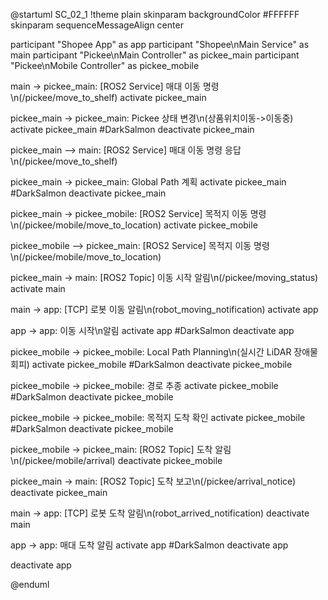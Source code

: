 @startuml SC_02_1
!theme plain
skinparam backgroundColor #FFFFFF
skinparam sequenceMessageAlign center

participant "Shopee App" as app
participant "Shopee\nMain Service" as main
participant "Pickee\nMain Controller" as pickee_main
participant "Pickee\nMobile Controller" as pickee_mobile

main -> pickee_main: [ROS2 Service] 매대 이동 명령\n(/pickee/move_to_shelf)
activate pickee_main

pickee_main -> pickee_main: Pickee 상태 변경\n(상품위치이동->이동중)
activate pickee_main #DarkSalmon
deactivate pickee_main

pickee_main --> main: [ROS2 Service] 매대 이동 명령 응답\n(/pickee/move_to_shelf)

pickee_main -> pickee_main: Global Path 계획
activate pickee_main #DarkSalmon
deactivate pickee_main

pickee_main -> pickee_mobile: [ROS2 Service] 목적지 이동 명령\n(/pickee/mobile/move_to_location)
activate pickee_mobile

pickee_mobile --> pickee_main: [ROS2 Service] 목적지 이동 명령\n(/pickee/mobile/move_to_location)

pickee_main -> main: [ROS2 Topic] 이동 시작 알림\n(/pickee/moving_status)
activate main

main -> app: [TCP] 로봇 이동 알림\n(robot_moving_notification)
activate app

app -> app: 이동 시작\n알림
activate app #DarkSalmon
deactivate app

pickee_mobile -> pickee_mobile: Local Path Planning\n(실시간 LiDAR 장애물 회피)
activate pickee_mobile #DarkSalmon
deactivate pickee_mobile

pickee_mobile -> pickee_mobile: 경로 추종
activate pickee_mobile #DarkSalmon
deactivate pickee_mobile

pickee_mobile -> pickee_mobile: 목적지 도착 확인
activate pickee_mobile #DarkSalmon
deactivate pickee_mobile

pickee_mobile -> pickee_main: [ROS2 Topic] 도착 알림\n(/pickee/mobile/arrival)
deactivate pickee_mobile

pickee_main -> main: [ROS2 Topic] 도착 보고\n(/pickee/arrival_notice)
deactivate pickee_main

main -> app: [TCP] 로봇 도착 알림\n(robot_arrived_notification)
deactivate main

app -> app: 매대 도착 알림
activate app #DarkSalmon
deactivate app

deactivate app

@enduml